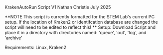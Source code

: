 KrakenAutoRun Script V1
Nathan Christie
July 2025


**NOTE
This script is currently formatted for the STEM Lab's current PC setup. If the location of Kraken2 or identifcation database are changed the script will need to be edited to reflect this!
**
Setup: Download Script and place it in a directory with directories named: 'queue', 'out', 'log', and 'archive'

Requirements: Linux, Kraken2
